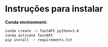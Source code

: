 # Instruções para instalar

**Conda environment:**
```bash
conda create -n fastAPI python=3.8
conda activate fastAPI
pip install -r requirements.txt
```
